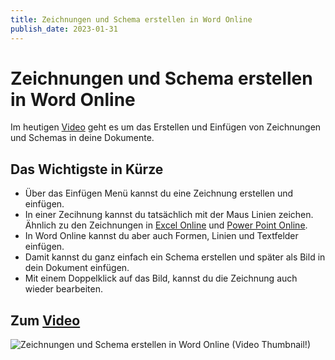 ```yaml
---
title: Zeichnungen und Schema erstellen in Word Online
publish_date: 2023-01-31
---
```


# Zeichnungen und Schema erstellen in Word Online

Im heutigen [Video](https://youtu.be/4CHqIzlLAgE) geht es um das Erstellen und Einfügen von Zeichnungen und Schemas in deine Dokumente. 

## Das Wichtigste in Kürze

- Über das Einfügen Menü kannst du eine Zeichnung erstellen und einfügen.
- In einer Zecihnung kannst du tatsächlich mit der Maus Linien zeichen. Ähnlich zu den Zeichnungen in [Excel Online](https://youtu.be/eFK77cZohzU) und [Power Point Online](https://youtu.be/TT4-TtJ655Y).
- In Word Online kannst du aber auch Formen, Linien und Textfelder einfügen.
- Damit kannst du ganz einfach ein Schema erstellen und später als Bild in dein Dokument einfügen.
- Mit einem Doppelklick auf das Bild, kannst du die Zeichnung auch wieder bearbeiten.

## Zum [Video](https://youtu.be/4CHqIzlLAgE)

![Zeichnungen und Schema erstellen in Word Online (Video Thumbnail!)](../thumbnails/Fertig434.jpg "Zeichnungen und Schema erstellen in Word Online (Video Thumbnail!)")